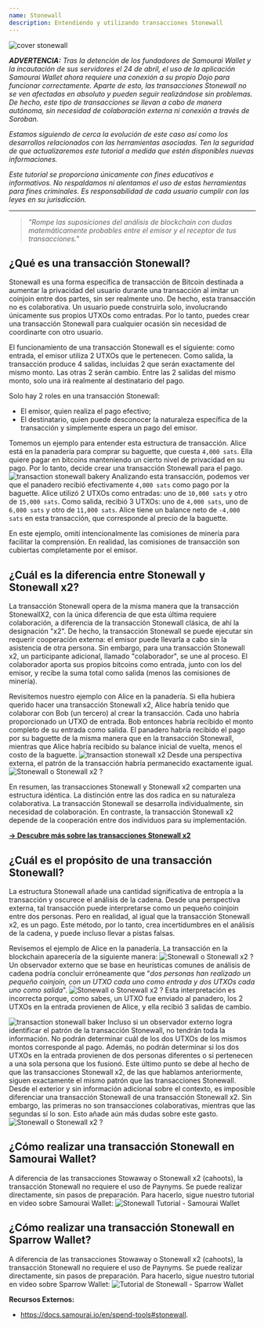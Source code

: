 ```yaml
---
name: Stonewall
description: Entendiendo y utilizando transacciones Stonewall
---
```

![cover stonewall](assets/cover.webp)

***ADVERTENCIA:** Tras la detención de los fundadores de Samourai Wallet y la incautación de sus servidores el 24 de abril, el uso de la aplicación Samourai Wallet ahora requiere una conexión a su propio Dojo para funcionar correctamente. Aparte de esto, las transacciones Stonewall no se ven afectadas en absoluto y pueden seguir realizándose sin problemas. De hecho, este tipo de transacciones se llevan a cabo de manera autónoma, sin necesidad de colaboración externa ni conexión a través de Soroban.*

_Estamos siguiendo de cerca la evolución de este caso así como los desarrollos relacionados con las herramientas asociadas. Ten la seguridad de que actualizaremos este tutorial a medida que estén disponibles nuevas informaciones._

_Este tutorial se proporciona únicamente con fines educativos e informativos. No respaldamos ni alentamos el uso de estas herramientas para fines criminales. Es responsabilidad de cada usuario cumplir con las leyes en su jurisdicción._

---

> *"Rompe las suposiciones del análisis de blockchain con dudas matemáticamente probables entre el emisor y el receptor de tus transacciones."*

## ¿Qué es una transacción Stonewall?
Stonewall es una forma específica de transacción de Bitcoin destinada a aumentar la privacidad del usuario durante una transacción al imitar un coinjoin entre dos partes, sin ser realmente uno. De hecho, esta transacción no es colaborativa. Un usuario puede construirla solo, involucrando únicamente sus propios UTXOs como entradas. Por lo tanto, puedes crear una transacción Stonewall para cualquier ocasión sin necesidad de coordinarte con otro usuario.

El funcionamiento de una transacción Stonewall es el siguiente: como entrada, el emisor utiliza 2 UTXOs que le pertenecen. Como salida, la transacción produce 4 salidas, incluidas 2 que serán exactamente del mismo monto. Las otras 2 serán cambio. Entre las 2 salidas del mismo monto, solo una irá realmente al destinatario del pago.

Solo hay 2 roles en una transacción Stonewall:
- El emisor, quien realiza el pago efectivo;
- El destinatario, quien puede desconocer la naturaleza específica de la transacción y simplemente espera un pago del emisor.

Tomemos un ejemplo para entender esta estructura de transacción. Alice está en la panadería para comprar su baguette, que cuesta `4,000 sats`. Ella quiere pagar en bitcoins manteniendo un cierto nivel de privacidad en su pago. Por lo tanto, decide crear una transacción Stonewall para el pago.
![transaction stonewall bakery](assets/es/1.webp)
Analizando esta transacción, podemos ver que el panadero recibió efectivamente `4,000 sats` como pago por la baguette. Alice utilizó 2 UTXOs como entradas: uno de `10,000 sats` y otro de `15,000 sats`. Como salida, recibió 3 UTXOs: uno de `4,000 sats`, uno de `6,000 sats` y otro de `11,000 sats`. Alice tiene un balance neto de `-4,000 sats` en esta transacción, que corresponde al precio de la baguette.

En este ejemplo, omití intencionalmente las comisiones de minería para facilitar la comprensión. En realidad, las comisiones de transacción son cubiertas completamente por el emisor.

## ¿Cuál es la diferencia entre Stonewall y Stonewall x2?
La transacción Stonewall opera de la misma manera que la transacción StonewallX2, con la única diferencia de que esta última requiere colaboración, a diferencia de la transacción Stonewall clásica, de ahí la designación "x2". De hecho, la transacción Stonewall se puede ejecutar sin requerir cooperación externa: el emisor puede llevarla a cabo sin la asistencia de otra persona. Sin embargo, para una transacción Stonewall x2, un participante adicional, llamado "colaborador", se une al proceso. El colaborador aporta sus propios bitcoins como entrada, junto con los del emisor, y recibe la suma total como salida (menos las comisiones de minería).

Revisitemos nuestro ejemplo con Alice en la panadería. Si ella hubiera querido hacer una transacción Stonewall x2, Alice habría tenido que colaborar con Bob (un tercero) al crear la transacción. Cada uno habría proporcionado un UTXO de entrada. Bob entonces habría recibido el monto completo de su entrada como salida. El panadero habría recibido el pago por su baguette de la misma manera que en la transacción Stonewall, mientras que Alice habría recibido su balance inicial de vuelta, menos el costo de la baguette.
![transaction stonewall x2](assets/es/2.webp)
Desde una perspectiva externa, el patrón de la transacción habría permanecido exactamente igual.
![Stonewall o Stonewall x2 ?](assets/es/3.webp)

En resumen, las transacciones Stonewall y Stonewall x2 comparten una estructura idéntica. La distinción entre las dos radica en su naturaleza colaborativa. La transacción Stonewall se desarrolla individualmente, sin necesidad de colaboración. En contraste, la transacción Stonewall x2 depende de la cooperación entre dos individuos para su implementación.

[**-> Descubre más sobre las transacciones Stonewall x2**](https://planb.network/tutorials/privacy/on-chain/stonewall-x2-05120280-f6f9-4e14-9fb8-c9e603f73e5b)

## ¿Cuál es el propósito de una transacción Stonewall?
La estructura Stonewall añade una cantidad significativa de entropía a la transacción y oscurece el análisis de la cadena. Desde una perspectiva externa, tal transacción puede interpretarse como un pequeño coinjoin entre dos personas. Pero en realidad, al igual que la transacción Stonewall x2, es un pago. Este método, por lo tanto, crea incertidumbres en el análisis de la cadena, y puede incluso llevar a pistas falsas.

Revisemos el ejemplo de Alice en la panadería. La transacción en la blockchain aparecería de la siguiente manera:
![Stonewall o Stonewall x2 ?](assets/es/4.webp)
Un observador externo que se base en heurísticas comunes de análisis de cadena podría concluir erróneamente que "*dos personas han realizado un pequeño coinjoin, con un UTXO cada uno como entrada y dos UTXOs cada uno como salida*".
![Stonewall o Stonewall x2 ?](assets/es/5.webp)
Esta interpretación es incorrecta porque, como sabes, un UTXO fue enviado al panadero, los 2 UTXOs en la entrada provienen de Alice, y ella recibió 3 salidas de cambio.

![transaction stonewall baker](assets/es/1.webp)
Incluso si un observador externo logra identificar el patrón de la transacción Stonewall, no tendrán toda la información. No podrán determinar cuál de los dos UTXOs de los mismos montos corresponde al pago. Además, no podrán determinar si los dos UTXOs en la entrada provienen de dos personas diferentes o si pertenecen a una sola persona que los fusionó. Este último punto se debe al hecho de que las transacciones Stonewall x2, de las que hablamos anteriormente, siguen exactamente el mismo patrón que las transacciones Stonewall. Desde el exterior y sin información adicional sobre el contexto, es imposible diferenciar una transacción Stonewall de una transacción Stonewall x2. Sin embargo, las primeras no son transacciones colaborativas, mientras que las segundas sí lo son. Esto añade aún más dudas sobre este gasto.
![Stonewall o Stonewall x2 ?](assets/es/3.webp)
## ¿Cómo realizar una transacción Stonewall en Samourai Wallet?
A diferencia de las transacciones Stowaway o Stonewall x2 (cahoots), la transacción Stonewall no requiere el uso de Paynyms. Se puede realizar directamente, sin pasos de preparación. Para hacerlo, sigue nuestro tutorial en video sobre Samourai Wallet: 
![Stonewall Tutorial - Samourai Wallet](https://youtu.be/mlRtZvWGuk0?si=e_lSKJLvybWUna1j)

## ¿Cómo realizar una transacción Stonewall en Sparrow Wallet?
A diferencia de las transacciones Stowaway o Stonewall x2 (cahoots), la transacción Stonewall no requiere el uso de Paynyms. Se puede realizar directamente, sin pasos de preparación. Para hacerlo, sigue nuestro tutorial en video sobre Sparrow Wallet:
![Tutorial de Stonewall - Sparrow Wallet](https://youtu.be/su89ljkV_OI?si=1jNaSJGvECUYe6Or)

**Recursos Externos:**
- https://docs.samourai.io/en/spend-tools#stonewall.
